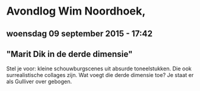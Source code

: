 # Avondlog Wim Noordhoek,

## woensdag 09 september 2015 - 17:42

## "Marit Dik in de derde dimensie"

Stel je voor: kleine schouwburgscenes uit absurde toneelstukken. Die ook surrealistische collages zijn. Wat voegt die derde dimensie toe? Je staat er als Gulliver over gebogen.
